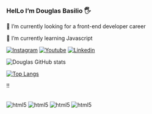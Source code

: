 ### HelLo I’m Douglas Basilio 🖐️
🔭 I’m currently looking for a front-end developer career

🌱 I’m currently learning Javascript

[![Instagram](https://img.shields.io/badge/Instagram-E4405F?style=for-the-badge&logo=instagram&logoColor=white)](https://www.instagram.com/douglaswillianb/)
[![Youtube](https://img.shields.io/badge/YouTube-FF0000?style=for-the-badge&logo=youtube&logoColor=white)](https://www.youtube.com/@douglaswillian95)
[![Linkedin](https://img.shields.io/badge/LinkedIn-0077B5?style=for-the-badge&logo=linkedin&logoColor=white)](https://www.linkedin.com/in/douglas-basilio-459a6a1bb/)

![Douglas GitHub stats](https://github-readme-stats.vercel.app/api?username=DouglasWillianBasilio&show_icons=true&theme=dracula)

[![Top Langs](https://github-readme-stats.vercel.app/api/top-langs/?username=DouglasWillianBasilio&hide_progress=true)](https://github.com/anuraghazra/github-readme-stats)


!!

<div style="display:inline_block"><br>
    <img align="center" alt="html5" src="https://img.shields.io/badge/HTML5-E34F26?style=for-the-badge&logo=html5&logoColor=white"/>
    <img align="center" alt="html5" src="https://img.shields.io/badge/CSS3-1572B6?style=for-the-badge&logo=css3&logoColor=white"/>
    <img align="center" alt="html5" src="https://img.shields.io/badge/JavaScript-323330?style=for-the-badge&logo=javascript&logoColor=F7DF1E"/>
    <img align="center" alt="html5" src="https://img.shields.io/badge/Python-14354C?style=for-the-badge&logo=python&logoColor=white"/>


</div>
